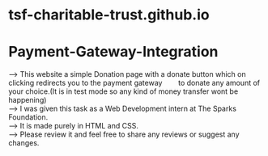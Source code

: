 # tsf-charitable-trust.github.io
# Payment-Gateway-Integration
--> This website a simple Donation page with a donate button which on clicking redirects you to the payment gateway 
&nbsp;&nbsp;&nbsp;&nbsp;&nbsp;&nbsp;&nbsp;to donate any amount of your choice.(It is in test mode so any kind of money transfer wont be happening)<br/>
--> I was given this task as a Web Development intern at The Sparks Foundation.<br/>
--> It is made purely in HTML and CSS.<br/>
--> Please review it and feel free to share any reviews or suggest any changes.<br/>
